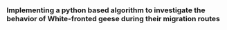 ### Implementing a python based algorithm to investigate the behavior of White-fronted geese during their migration routes
